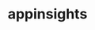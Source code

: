 ---
# Featured tags need to have either the `list` or `grid` layout (PRO only).
layout: list
title: appinsights
slug: appinsights
description: >
  Posts about Application Insights.
sitemap: false
---